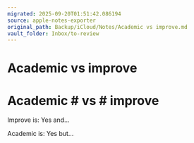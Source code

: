 ```yaml
---
migrated: 2025-09-20T01:51:42.086194
source: apple-notes-exporter
original_path: Backup/iCloud/Notes/Academic vs improve.md
vault_folder: Inbox/to-review
---
```

# Academic vs improve

# Academic # vs # improve

Improve is: Yes and…

Academic is: Yes but…
